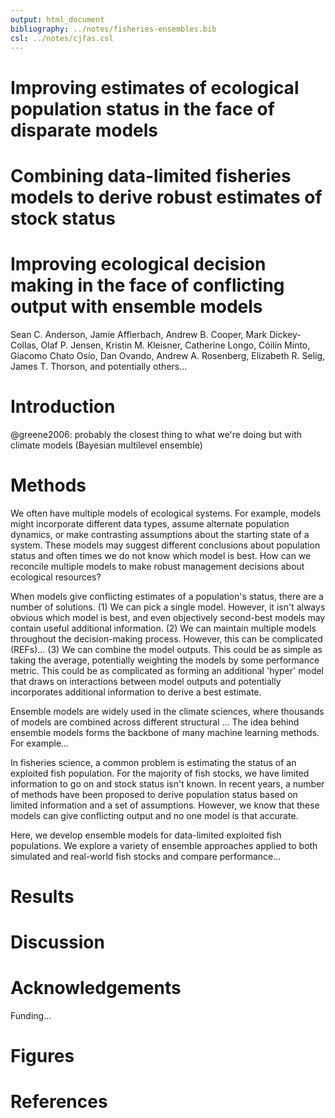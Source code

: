```yaml
---
output: html_document
bibliography: ../notes/fisheries-ensembles.bib
csl: ../notes/cjfas.csl
---
```


# Improving estimates of ecological population status in the face of disparate models

# Combining data-limited fisheries models to derive robust estimates of stock status

# Improving ecological decision making in the face of conflicting output with ensemble models

Sean C. Anderson, Jamie Afflerbach, Andrew B. Cooper, Mark Dickey-Collas, Olaf P. Jensen, Kristin M. Kleisner, Catherine Longo, Cóilín Minto, Giacomo Chato Osio, Dan Ovando, Andrew A. Rosenberg, Elizabeth R. Selig, James T. Thorson, and potentially others...

# Introduction

@greene2006: probably the closest thing to what we're doing but with climate models (Bayesian multilevel ensemble)

# Methods

We often have multiple models of ecological systems. For example, models might incorporate different data types, assume alternate population dynamics, or make contrasting assumptions about the starting state of a system. These models may suggest different conclusions about population status and often times we do not know which model is best. How can we reconcile multiple models to make robust management decisions about ecological resources?

When models give conflicting estimates of a population's status, there are a number of solutions. (1) We can pick a single model. However, it isn't always obvious which model is best, and even objectively second-best models may contain useful additional information. (2) We can maintain multiple models throughout the decision-making process. However, this can be complicated (REFs)... (3) We can combine the model outputs. This could be as simple as taking the average, potentially weighting the models by some performance metric. This could be as complicated as forming an additional 'hyper' model that draws on interactions between model outputs and potentially incorporates additional information to derive a best estimate.

Ensemble models are widely used in the climate sciences, where thousands of models are combined across different structural ...
The idea behind ensemble models forms the backbone of many machine learning methods. For example...

In fisheries science, a common problem is estimating the status of an exploited fish population. For the majority of fish stocks, we have limited information to go on and stock status isn't known. In recent years, a number of methods have been proposed to derive population status based on limited information and a set of assumptions. However, we know that these models can give conflicting output and no one model is that accurate.

Here, we develop ensemble models for data-limited exploited fish populations. We explore a variety of ensemble approaches applied to both simulated and real-world fish stocks and compare performance...

# Results

# Discussion

# Acknowledgements

Funding...

# Figures

# References
